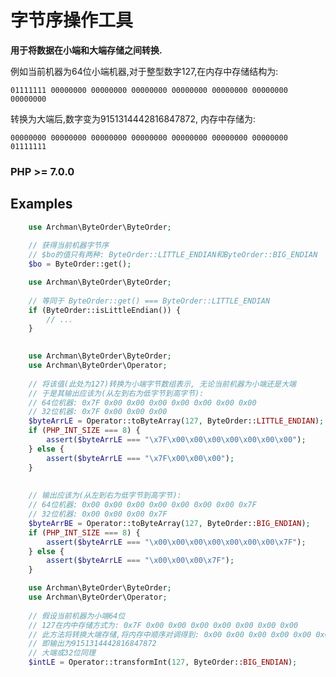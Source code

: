 # 字节序操作工具

**用于将数据在小端和大端存储之间转换.**

例如当前机器为64位小端机器,对于整型数字127,在内存中存储结构为:

`01111111 00000000 00000000 00000000 00000000 00000000 00000000 00000000`

转换为大端后,数字变为9151314442816847872, 内存中存储为:

`00000000 00000000 00000000 00000000 00000000 00000000 00000000 01111111`

### PHP >= 7.0.0

## Examples

```php
    use Archman\ByteOrder\ByteOrder;
    
    // 获得当前机器字节序
    // $bo的值只有两种: ByteOrder::LITTLE_ENDIAN和ByteOrder::BIG_ENDIAN
    $bo = ByteOrder::get();  
```

```php
    use Archman\ByteOrder\ByteOrder;
    
    // 等同于 ByteOrder::get() === ByteOrder::LITTLE_ENDIAN
    if (ByteOrder::isLittleEndian()) {
        // ...
    }
     
```

```php
    use Archman\ByteOrder\ByteOrder;
    use Archman\ByteOrder\Operator;
    
    // 将该值(此处为127)转换为小端字节数组表示, 无论当前机器为小端还是大端
    // 于是其输出应该为(从左到右为低字节到高字节):
    // 64位机器: 0x7F 0x00 0x00 0x00 0x00 0x00 0x00 0x00
    // 32位机器: 0x7F 0x00 0x00 0x00
    $byteArrLE = Operator::toByteArray(127, ByteOrder::LITTLE_ENDIAN);
    if (PHP_INT_SIZE === 8) {
        assert($byteArrLE === "\x7F\x00\x00\x00\x00\x00\x00\x00");
    } else {
        assert($byteArrLE === "\x7F\x00\x00\x00");
    }
    
    
    // 输出应该为(从左到右为低字节到高字节):
    // 64位机器: 0x00 0x00 0x00 0x00 0x00 0x00 0x00 0x7F
    // 32位机器: 0x00 0x00 0x00 0x7F
    $byteArrBE = Operator::toByteArray(127, ByteOrder::BIG_ENDIAN);
    if (PHP_INT_SIZE === 8) {
        assert($byteArrLE === "\x00\x00\x00\x00\x00\x00\x00\x7F");
    } else {
        assert($byteArrLE === "\x00\x00\x00\x7F");
    }
```

```php
    use Archman\ByteOrder\ByteOrder;
    use Archman\ByteOrder\Operator;
    
    // 假设当前机器为小端64位
    // 127在内中存储方式为: 0x7F 0x00 0x00 0x00 0x00 0x00 0x00 0x00
    // 此方法将转换大端存储,将内存中顺序对调得到: 0x00 0x00 0x00 0x00 0x00 0x00 0x00 0x7F
    // 即输出为9151314442816847872
    // 大端或32位同理
    $intLE = Operator::transformInt(127, ByteOrder::BIG_ENDIAN);
```